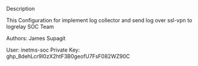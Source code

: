 Description

This Configuration for implement log collector and send log over ssl-vpn to logrelay SOC Team

Authors: James Supagit

User: inetms-soc
Private Key: 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